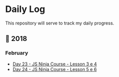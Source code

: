 # Daily Log 

This repository will serve to track my daily progress. 

## :calendar: 2018

### February 
* [Day 23 - JS Ninja Course - Lesson 3 e 4](2018/February/23.md)
* [Day 24 - JS Ninja Course - Lesson 5 e 6](2018/February/24.md)
